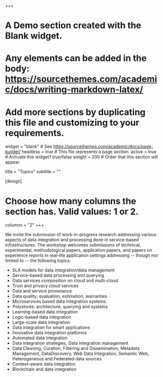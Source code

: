 +++
# A Demo section created with the Blank widget.
# Any elements can be added in the body: https://sourcethemes.com/academic/docs/writing-markdown-latex/
# Add more sections by duplicating this file and customizing to your requirements.

widget = "blank"  # See https://sourcethemes.com/academic/docs/page-builder/
headless = true  # This file represents a page section.
active = true  # Activate this widget? true/false
weight = 200  # Order that this section will appear.

title = "Topics"
subtitle = ""

[design]
  # Choose how many columns the section has. Valid values: 1 or 2.
  columns = "2"
+++

We invite the submission of work-in-progress research addressing various aspects of data integration and processing done in service-based infrastructures. The workshop welcomes submissions of technical, experimental, methodological papers, application papers, and papers on experience reports in real-life application settings addressing -- though not limited to -- the following topics:

-   SLA models for data integration/data management
-   Service-based data processing and querying
-   Data services composition on cloud and multi-cloud
-   Trust and privacy cloud services
-   Data and service provenance
-   Data quality: evaluation, estimation, warranties
-   Microservices based data integration systems
-   Polystores: architecture, querying and systems
-   Learning-based data integration
-   Logic-based data integration
-   Large-scale data integration
-   Data integration for smart applications
-   Innovative data integration platforms
-   Automated data integration
-   Data integration strategies, Data integration management
-   Data Cleaning, Curation, Filtering and Dissemination, Metadata Management, DataDiscovery, Web Data Integration, Semantic Web, Heterogeneous and Federated data sources
-   Context-aware data integration
-   Blockchain and data integration
